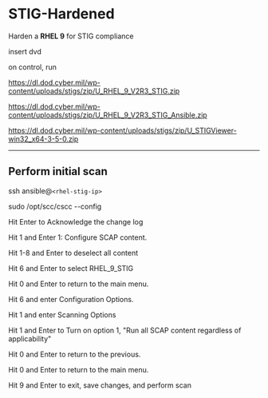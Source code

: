 # STIG-Hardened

Harden a **RHEL 9** for STIG compliance

insert dvd

on control, run 







https://dl.dod.cyber.mil/wp-content/uploads/stigs/zip/U_RHEL_9_V2R3_STIG.zip

https://dl.dod.cyber.mil/wp-content/uploads/stigs/zip/U_RHEL_9_V2R3_STIG_Ansible.zip

https://dl.dod.cyber.mil/wp-content/uploads/stigs/zip/U_STIGViewer-win32_x64-3-5-0.zip


---

## Perform initial scan

ssh ansible@`<rhel-stig-ip>`

sudo /opt/scc/cscc --config

Hit Enter to Acknowledge the change log

Hit 1 and Enter 1: Configure SCAP content.

Hit 1-8 and Enter to deselect all content

Hit 6 and Enter to select RHEL_9_STIG

Hit 0 and Enter to return to the main menu.

Hit 6 and enter Configuration Options.

Hit 1 and enter Scanning Options

Hit 1 and Enter to Turn on option 1, "Run all SCAP content regardless of applicability"

Hit 0 and Enter to return to the previous.

Hit 0 and Enter to return to the main menu.

Hit 9 and Enter to exit, save changes, and perform scan
